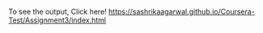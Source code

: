 To see the output, Click here!
https://sashrikaagarwal.github.io/Coursera-Test/Assignment3/index.html
